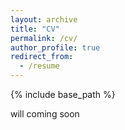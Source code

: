 ```yaml
---
layout: archive
title: "CV"
permalink: /cv/
author_profile: true
redirect_from:
  - /resume
---
```


{% include base_path %}

will coming soon
